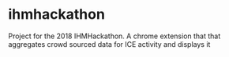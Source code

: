 # ihmhackathon
Project for the 2018 IHMHackathon. A chrome extension that that aggregates crowd sourced data for ICE activity and displays it 
